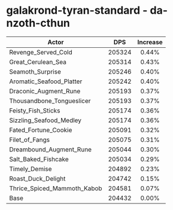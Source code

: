 # galakrond-tyran-standard - da-nzoth-cthun
| Actor | DPS | Increase |
|---|:---:|:---:|
|Revenge_Served_Cold|205324|0.44%|
|Great_Cerulean_Sea|205314|0.43%|
|Seamoth_Surprise|205246|0.40%|
|Aromatic_Seafood_Platter|205242|0.40%|
|Draconic_Augment_Rune|205193|0.37%|
|Thousandbone_Tongueslicer|205193|0.37%|
|Feisty_Fish_Sticks|205174|0.36%|
|Sizzling_Seafood_Medley|205174|0.36%|
|Fated_Fortune_Cookie|205091|0.32%|
|Filet_of_Fangs|205075|0.31%|
|Dreambound_Augment_Rune|205044|0.30%|
|Salt_Baked_Fishcake|205034|0.29%|
|Timely_Demise|204892|0.23%|
|Roast_Duck_Delight|204742|0.15%|
|Thrice_Spiced_Mammoth_Kabob|204581|0.07%|
|Base|204432|0.00%|
